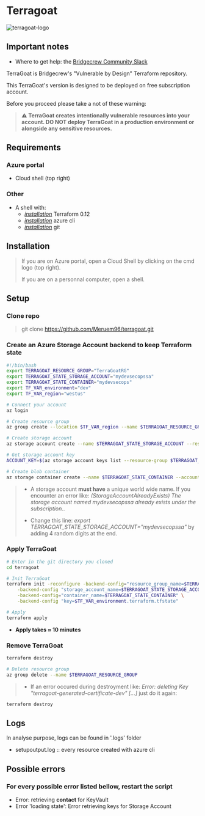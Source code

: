 # Terragoat

![terragoat-logo](https://user-images.githubusercontent.com/61518622/110116638-0ff37500-7db8-11eb-94f6-8e7151f0112a.png)

## Important notes

* Where to get help: the [Bridgecrew Community Slack](https://slack.bridgecrew.io/?utm_source=github&utm_medium=organic_oss&utm_campaign=terragoat) </br>

TerraGoat is Bridgecrew's "Vulnerable by Design" Terraform repository.</br>

This TerraGoat's version is designed to be deployed on free subscription account.

Before you proceed please take a not of these warning: </br>

>**⚠️ TerraGoat creates intentionally vulnerable resources into your account. DO NOT deploy TerraGoat in a production environment or alongside any sensitive resources.**

## Requirements

### **Azure portal**</br>

* Cloud shell (top right)</br>

### **Other**

* A shell with:</br>
  * [_installation_](https://learn.hashicorp.com/tutorials/terraform/install-cli) Terraform 0.12
  * [_installation_](https://docs.microsoft.com/fr-fr/cli/azure/install-azure-cli) azure cli
  * [_installation_](https://git-scm.com/book/fr/v2/D%C3%A9marrage-rapide-Installation-de-Git) git

## Installation

>If you are on Azure portal, open a Cloud Shell by clicking on the cmd logo (top right).
>
>If you are on a personnal computer, open a shell.

## Setup

### Clone repo

>git clone <https://github.com/Meruem96/terragoat.git>

### Create an Azure Storage Account backend to keep Terraform state

```bash
#!/bin/bash
export TERRAGOAT_RESOURCE_GROUP="TerraGoatRG"
export TERRAGOAT_STATE_STORAGE_ACCOUNT="mydevsecopssa"
export TERRAGOAT_STATE_CONTAINER="mydevsecops"
export TF_VAR_environment="dev"
export TF_VAR_region="westus"

# Connect your account
az login

# Create resource group
az group create --location $TF_VAR_region --name $TERRAGOAT_RESOURCE_GROUP

# Create storage account
az storage account create --name $TERRAGOAT_STATE_STORAGE_ACCOUNT --resource-group $TERRAGOAT_RESOURCE_GROUP --location $TF_VAR_region --sku Standard_LRS --kind StorageV2 --https-only true --encryption-services blob

# Get storage account key
ACCOUNT_KEY=$(az storage account keys list --resource-group $TERRAGOAT_RESOURCE_GROUP --account-name $TERRAGOAT_STATE_STORAGE_ACCOUNT --query [0].value -o tsv)

# Create blob container
az storage container create --name $TERRAGOAT_STATE_CONTAINER --account-name $TERRAGOAT_STATE_STORAGE_ACCOUNT --account-key $ACCOUNT_KEY
```

>* A storage account **must have** a unique world wide name. If you encounter an error like: _(StorageAccountAlreadyExists) The storage account named mydevsecopssa already exists under the subscription._.
>
>* Change this line: _export TERRAGOAT_STATE_STORAGE_ACCOUNT="mydevsecopssa"_ by adding 4 random digits at the end.

### Apply TerraGoat

```bash
# Enter in the git directory you cloned
cd terragoat

# Init TerraGoat
terraform init -reconfigure -backend-config="resource_group_name=$TERRAGOAT_RESOURCE_GROUP" \
    -backend-config "storage_account_name=$TERRAGOAT_STATE_STORAGE_ACCOUNT" \
    -backend-config="container_name=$TERRAGOAT_STATE_CONTAINER" \
    -backend-config "key=$TF_VAR_environment.terraform.tfstate"

# Apply
terraform apply
```

* **Apply takes ≈ 10 minutes**

### Remove TerraGoat

```bash
terraform destroy

# Delete resource group
az group delete --name $TERRAGOAT_RESOURCE_GROUP
```

>* If an error occured during destroyment like: _Error: deleting Key "terragoat-generated-certificate-dev" [...]_ just do it again:

```bash
terraform destroy
```

## Logs

In analyse purpose, logs can be found in '.logs' folder

* setupoutput.log :: every resource created with azure cli

## Possible errors

### For every possible error listed bellow, restart the script

* Error: retrieving **contact** for KeyVault
* Error 'loading state': Error retrieving keys for Storage Account
